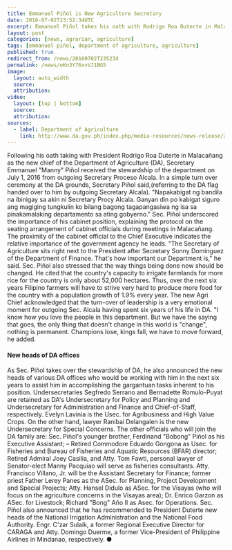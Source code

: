 ```yaml
---
title: Emmanuel Piñol is New Agriculture Secretary
date: 2016-07-02T23:52:34UTC
excerpt: Emmanuel Piñol takes his oath with Rodrigo Roa Duterte in Malacañang as the new chief of the Department of Agriculture on 1 July 2016.
layout: post
categories: [news, agrarian, agriculture]
tags: [emmanuel piñol, department of agriculture, agriculture]
published: true
redirect_from: /news/20160702T235234
permalink: /news/eKn3Y76xvVJ1BG5
image:
  layout: auto_width
  source: 
  attribution: 
video:
  layout: [top | bottom]
  source: 
  attribution: 
sources:
  - label: Department of Agriculture
    link: http://www.da.gov.ph/index.php/media-resources/news-release/2016-news-release/7907-sec-pinol-takes-over-agri-dept-announces-new-heads-of-da-offices
---
```


Following his oath taking with President Rodrigo Roa Duterte in Malacañang as the new chief of the Department of Agriculture (DA), Secretary Emmanuel "Manny" Piñol received the stewardship of the department on July 1, 2016 from outgoing Secretary Proceso Alcala.
In a simple turn over ceremony at the DA grounds, Secretary Piñol said,(referring to the DA flag handed over to him by outgoing Secretary Alcala). "Napakabigat ng bandila na ibinigay sa akin ni Secretary Procy Alcala. Ganyan din po kabigat siguro ang magiging tungkulin ko bilang bagong tagapangasiwa ng isa sa pinakamalaking departamento sa ating gobyerno."
Sec. Piñol underscored the importance of his cabinet position, explaining the protocol on the seating arrangement of cabinet officials during meetings in Malacañang. The proximity of the cabinet official to the Chief Executive indicates the relative importance of the government agency he leads.
"The Secretary of Agriculture sits right next to the President after Secretary Sonny Dominguez of the Department of Finance. That's how important our Department is," he said.
Sec. Piñol also stressed that the way things being done now should be changed. He cited that the country's capacity to irrigate farmlands for more rice for the country is only about 52,000 hectares. Thus, over the next six years Filipino farmers will have to strive very hard to produce more food for the country with a population growth of 1.9% every year.
The new Agri Chief acknowledged that the turn-over of leadership is a very emotional moment for outgoing Sec. Alcala having spent six years of his life in DA.
"I know how you love the people in this department. But we have the saying that goes, the only thing that doesn't change in this world is "change", nothing is permanent. Champions lose, kings fall, we have to move forward, he added.

#### New heads of DA offices

As Sec. Piñol takes over the stewardship of DA, he also announced the new heads of various DA offices who would be working with him in the next six years to assist him in accomplishing the gargantuan tasks inherent to his position.
Undersecretaries Segfredo Serrano and Bernadette Romulo-Puyat are retained as DA's Undersecretary for Policy and Planning and Undersecretary for Administration and Finance and Chief-of-Staff, respectively.
Evelyn Lavinia is the Usec. for Agribusiness and High Value Crops. On the other hand, lawyer Ranibai Delangalen is the new Undersecretary for Special Concerns.
The other officials who will join the DA family are: Sec. Piñol's younger brother, Ferdinand "Bobong" Piñol as his Executive Assistant; &ndash; Retired Commodore Eduardo Gongona as Usec. for Fisheries and Bureau of Fisheries and Aquatic Resources (BFAR) director; Retired Admiral Joey Casilia, and Atty. Tom Fawti, personal lawyer of Senator-elect Manny Pacquiao will serve as fisheries consultants.
Atty. Francisco Villano, Jr. will be the Assistant Secretary for Finance; former priest Father Lerey Panes as the ASec. for Planning, Project Development and Special Projects; Atty. Hansel Didulo as ASec. for the Visayas (who will focus on the agriculture concerns in the Visayas area); Dr. Enrico Garzon as ASec. for Livestock; Richard "Bong" Año II as Asec. for Operations.
Sec. Piñol also announced that he has recommended to President Duterte new heads of the National Irrigation Administration and the National Food Authority. Engr. C'zar Sulaik, a former Regional Executive Director for CARAGA and Atty. Domingo Duerme, a former Vice-President of Philippine Airlines in Mindanao, respectively. 
&#x25cf;


